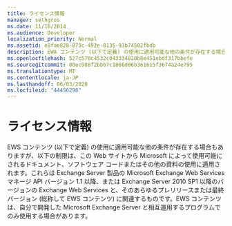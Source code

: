 ```yaml
---
title: ライセンス情報
manager: sethgros
ms.date: 11/16/2014
ms.audience: Developer
localization_priority: Normal
ms.assetid: e8fae828-875c-492e-8135-93b74502fbdb
description: EWA コンテンツ (以下で定義) の使用に適用可能な他の条件が存在する場合もありますが、以下の制限は、この Web サイトから Microsoft によって使用可能にされるドキュメント、ソフトウェア コードまたはその他の資料の使用に適用されます。これらは Exchange Server 製品の Microsoft Exchange Web Services マネージ API バージョン 1.1 以降、または Exchange Server 2010 SP1 以降のバージョンの Exchange Web Services と、そのあらゆるプレリリースまたは最終バージョン (総称して EWS コンテンツ) に関連するものです。EWS コンテンツは、Microsoft Exchange Server と相互運用する、自分で開発したプログラムでのみ使用可能です。
ms.openlocfilehash: 527c570c4532c043334820b8e451ebdf317bbefe
ms.sourcegitcommit: 88ec988f2bb67c1866d06b361615f3674a24e795
ms.translationtype: MT
ms.contentlocale: ja-JP
ms.lasthandoff: 06/03/2020
ms.locfileid: "44456298"
---
```

# <a name="license-information"></a>ライセンス情報

EWS コンテンツ (以下で定義) の使用に適用可能な他の条件が存在する場合もありますが、以下の制限は、この Web サイトから Microsoft によって使用可能にされるドキュメント、ソフトウェア コードまたはその他の資料の使用に適用されます。これらは Exchange Server 製品の Microsoft Exchange Web Services マネージ API バージョン 1.1 以降、または Exchange Server 2010 SP1 以降のバージョンの Exchange Web Services と、そのあらゆるプレリリースまたは最終バージョン (総称して EWS コンテンツ) に関連するものです。EWS コンテンツは、自分で開発した Microsoft Exchange Server と相互運用するプログラムでのみ使用する場合があります。
  

